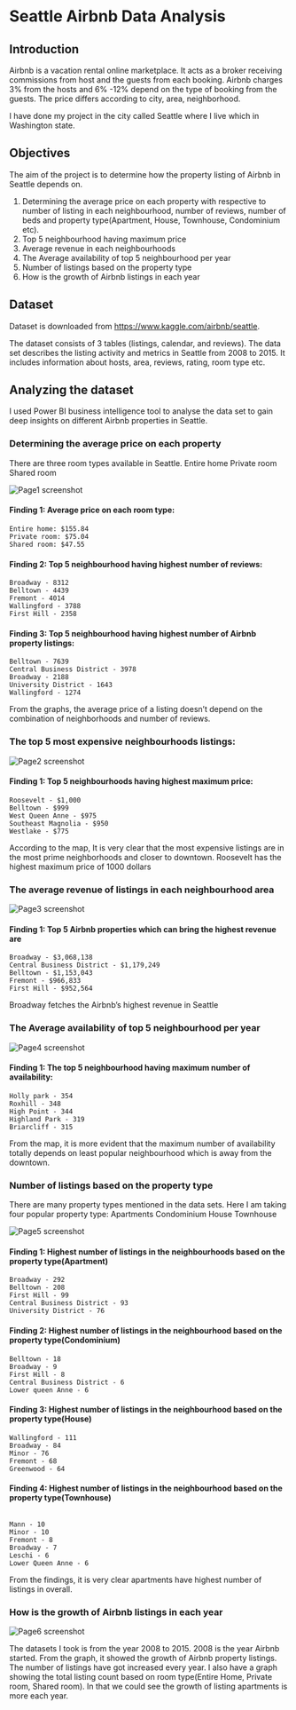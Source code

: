 # Seattle Airbnb Data Analysis

## Introduction
Airbnb is a vacation rental online marketplace. It acts as a broker receiving commissions from host and the guests from each booking. Airbnb charges 3% from the hosts and 6% -12% depend on the type of booking from the guests. The price differs according to city, area, neighborhood.

I have done my project in the city called Seattle where I live which in Washington state. 

## Objectives
The aim of the project is to determine how the property listing of Airbnb in Seattle depends on.
1. Determining the average price on each property with respective to number of listing in each neighbourhood, number of reviews, number of beds and property type(Apartment, House, Townhouse, Condominium etc).
2. Top 5 neighbourhood having maximum price
3. Average revenue in each neighbourhoods
4. The Average availability of top 5 neighbourhood per year
5. Number of listings based on the property type 
6. How is the growth of Airbnb listings in each year

## Dataset
Dataset is downloaded from https://www.kaggle.com/airbnb/seattle.

The dataset consists of 3 tables (listings, calendar, and reviews). The data set describes the listing activity and metrics in Seattle from 2008 to 2015. It includes information about hosts, area, reviews, rating, room type etc.

## Analyzing the dataset
I used Power BI business intelligence tool to analyse the data set to gain deep insights on different Airbnb properties in Seattle.

### Determining the average price on each property
There are three room types available in Seattle.
Entire home
Private room
Shared room

![Page1 screenshot](/images/Page1.JPG)

#### Finding 1: Average price on each room type:
```
Entire home: $155.84
Private room: $75.04
Shared room: $47.55
```

#### Finding 2: Top 5 neighbourhood having highest number of reviews:
```
Broadway - 8312
Belltown - 4439
Fremont - 4014
Wallingford - 3788
First Hill - 2358
```

#### Finding 3: Top 5 neighbourhood having highest number of Airbnb property listings:
```
Belltown - 7639
Central Business District - 3978
Broadway - 2188
University District - 1643
Wallingford - 1274
```

From the graphs, the average price of a listing doesn’t depend on the combination of neighborhoods and number of reviews.

### The top 5 most expensive neighbourhoods listings:

![Page2 screenshot](/images/Page2.JPG)

#### Finding 1: Top 5 neighbourhoods having highest maximum price:
```
Roosevelt - $1,000
Belltown - $999
West Queen Anne - $975 
Southeast Magnolia - $950
Westlake - $775
```

According to the map, It is very clear that the most expensive listings are in the most prime neighborhoods and closer to downtown. Roosevelt has the highest maximum price of 1000 dollars

### The average revenue of listings in each neighbourhood area
![Page3 screenshot](/images/Page3.JPG)

#### Finding 1: Top 5 Airbnb properties which can bring the highest revenue are
```
Broadway - $3,068,138
Central Business District - $1,179,249
Belltown - $1,153,043
Fremont - $966,833
First Hill - $952,564
```

Broadway fetches the Airbnb’s highest revenue in Seattle 

### The Average availability of top 5 neighbourhood per year
![Page4 screenshot](/images/Page4.JPG)

#### Finding 1: The top 5 neighbourhood having maximum number of availability:
```
Holly park - 354
Roxhill - 348
High Point - 344
Highland Park - 319
Briarcliff - 315
```

From the map, it is more evident that the maximum number of availability totally depends on least popular neighbourhood which is away from the downtown.

### Number of listings based on the property type 
There are many property types mentioned in the data sets.
Here I am taking four popular property type:
Apartments
Condominium
House
Townhouse

![Page5 screenshot](/images/Page5.JPG)

#### Finding 1: Highest number of listings in the neighbourhoods based on the property type(Apartment)
```
Broadway - 292
Belltown - 208
First Hill - 99
Central Business District - 93
University District - 76
```

#### Finding 2: Highest number of listings in the neighbourhood based on the property type(Condominium)
```
Belltown - 18
Broadway - 9
First Hill - 8
Central Business District - 6
Lower queen Anne - 6
```

#### Finding 3: Highest number of listings in the neighbourhood based on the property type(House)
```
Wallingford - 111
Broadway - 84
Minor - 76
Fremont - 68
Greenwood - 64
```

#### Finding 4: Highest number of listings in the neighbourhood based on the property type(Townhouse)
```

Mann - 10
Minor - 10
Fremont - 8
Broadway - 7
Leschi - 6
Lower Queen Anne - 6
```

From the findings, it is very clear apartments have highest number of listings in overall.

### How is the growth of Airbnb listings in each year

![Page6 screenshot](/images/Page6.JPG)

The datasets I took is from the year 2008 to 2015. 2008 is the year Airbnb started.
From the graph, it showed the growth of Airbnb property listings. The number of listings have got increased every year.
I also have a graph showing the total listing count based on room type(Entire Home, Private room, Shared room). In that we could see the growth of listing apartments is more each year. 

